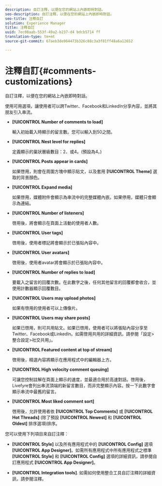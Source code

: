 ```yaml
---
description: 自訂注釋，以便在您的網站上內嵌即時對話。
seo-description: 自訂注釋，以便在您的網站上內嵌即時對話。
seo-title: 注釋自訂
solution: Experience Manager
title: 注釋自訂
uuid: 7ec08aab-553f-49a2-b237-d4 bdcb5714 ff
translation-type: tm+mt
source-git-commit: 67aeb3de964473b326c88c3a3f81ff48a6a12652

---
```



# 注釋自訂{#comments-customizations}

自訂注釋，以便在您的網站上內嵌即時對話。



使用可用選項，讓使用者可以跨Twitter、Facebook和LinkedIn分享內容，並將其朋友引入串流。

* **[!UICONTROL Number of comments to load]**

   輸入初始載入時顯示的留言數。您可以輸入到50之間。

* **[!UICONTROL Nest level for replies]**

   定義顯示的巢狀層級數目：2、或4。(預設為4。)

* **[!UICONTROL Posts appear in cards]**

   如果啓用，則會在周圍方塊中顯示貼文，以及套用 **[!UICONTROL Theme]** 選取的背景顏色。

* **[!UICONTROL Expand media]**

   如果啓用，媒體附件會顯示為串流中的完整媒體內嵌。如果停用，媒體只會顯示為連結。

* **[!UICONTROL Number of listeners]**

   啓用後，將會顯示在頁面上活動的使用者人數。

* **[!UICONTROL User tags]**

   啓用後，使用者標記將會顯示於已張貼內容中。

* **[!UICONTROL User avatars]**

   啓用後，使用者avatar將會顯示於已張貼內容中。

* **[!UICONTROL Number of replies to load]**

   要載入之留言的回覆次數。在此數字之後，任何其他留言的回覆都會收合，並使用計數器顯示回覆數目。

* **[!UICONTROL Users may upload photos]**

   如果有啓用的使用者可以上傳像片。

* **[!UICONTROL Users may share posts]**

   如果已啓用，則可共用貼文。如果已啓用，使用者可以將張貼內容分享至Twitter、Facebook或LinkedIn。如需啓用共用的詳細資訊，請參閱「設定>整合設定>社交共用」。

* **[!UICONTROL Featured content at top of stream]**

   啓用後，精選內容將顯示在應用程式中的編輯器上方。

* **[!UICONTROL High velocity comment queuing]**

   可讓您控制註解在頁面上顯示的速度，並最適合用於高速對話。啓用後，Livefyre會列出串流頂端的新留言數目，而非完整顯示內容。按一下此數字會顯示串流中最舊的留言。

* **[!UICONTROL Most liked comment sort]**

   啓用後，允許使用者依 **[!UICONTROL Top Comments]** 或 **[!UICONTROL Hot Threads]** (除了預設 **[!UICONTROL Newest]** 和 **[!UICONTROL Oldest]** 排序選項)排序。

您可以使用下列項目來自訂注釋：

* **[!UICONTROL Style]** 以及所有應用程式中的 **[!UICONTROL Config]** 選項 **[!UICONTROL App Designer]**。如需所有應用程式中所有應用程式之標準 **[!UICONTROL Style]** 和 **[!UICONTROL Config]** 選項的詳細資訊，請參閱自訂應用程式 **[!UICONTROL App Designer]**。

* **[!UICONTROL Integration tools]**. 如需如何使用整合工具自訂注釋的詳細資訊，請參閱注釋。

